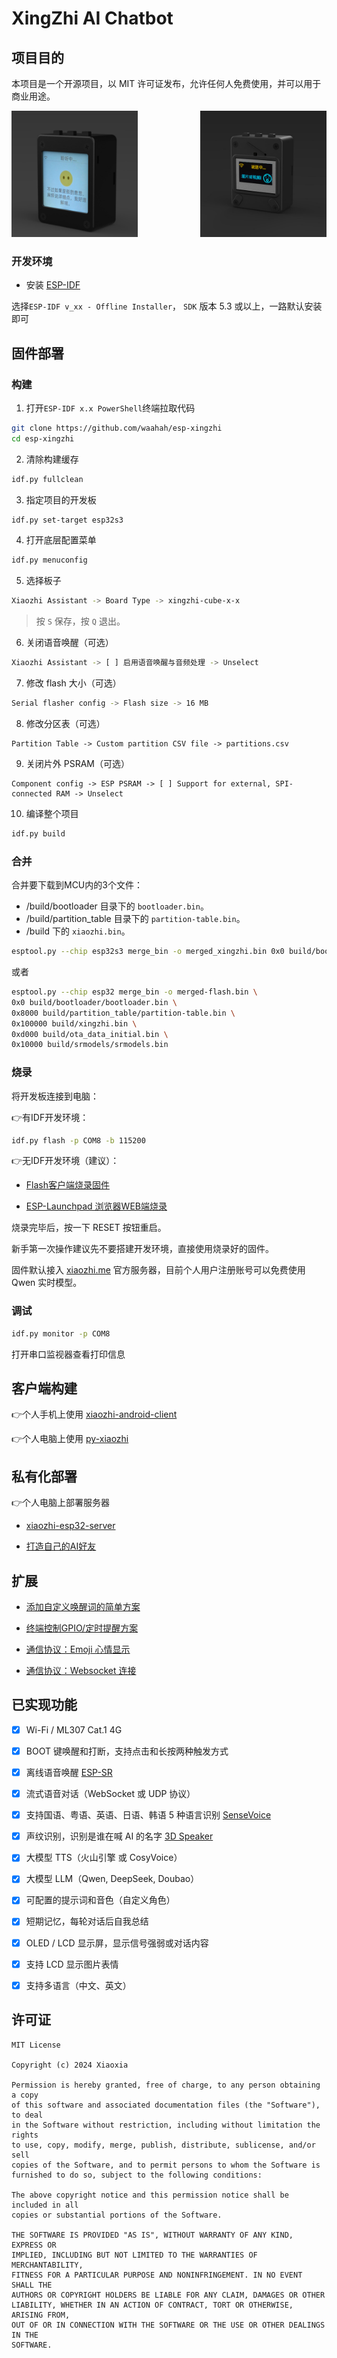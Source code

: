 # XingZhi AI Chatbot


## 项目目的

本项目是一个开源项目，以 MIT 许可证发布，允许任何人免费使用，并可以用于商业用途。

<div style="display: flex; justify-content: center; gap:100px">
  <a href="docs/v1/wmnologo_xingzhi_1.54.jpg" target="_blank" title="无名科技Nologo-星智-1.54">
    <img src="docs/v1/wmnologo_xingzhi_1.54.jpg" width="240" />
  </a>
  <a href="docs/v1/wmnologo_xingzhi_0.96.jpg" target="_blank" title="无名科技Nologo-星智-0.96">
    <img src="docs/v1/wmnologo_xingzhi_0.96.jpg" width="240" />
  </a>
</div>

### 开发环境

- 安装 [ESP-IDF](https://dl.espressif.cn/dl/esp-idf/) 

选择`ESP-IDF v_xx - Offline Installer`， `SDK` 版本 5.3 或以上，一路默认安装即可



## 固件部署

### 构建

1. 打开`ESP-IDF x.x PowerShell`终端拉取代码

```bash
git clone https://github.com/waahah/esp-xingzhi
cd esp-xingzhi
```

2. 清除构建缓存

```bash
idf.py fullclean
```

3. 指定项目的开发板
```bash
idf.py set-target esp32s3
```

4. 打开底层配置菜单
```bash
idf.py menuconfig
```

5. 选择板子
```bash
Xiaozhi Assistant -> Board Type -> xingzhi-cube-x-x
```
> 按 `S` 保存，按 `Q` 退出。
6. 关闭语音唤醒（可选）
```bash
Xiaozhi Assistant -> [ ] 启用语音唤醒与音频处理 -> Unselect
```

7. 修改 flash 大小（可选）
```bash
Serial flasher config -> Flash size -> 16 MB
```

8. 修改分区表（可选）
```
Partition Table -> Custom partition CSV file -> partitions.csv
```
9. 关闭片外 PSRAM（可选）
```
Component config -> ESP PSRAM -> [ ] Support for external, SPI-connected RAM -> Unselect
```

10. 编译整个项目
```bash
idf.py build
```



### 合并

合并要下载到MCU内的3个文件：

- /build/bootloader 目录下的 `bootloader.bin`。
- /build/partition_table 目录下的 `partition-table.bin`。
- /build 下的 `xiaozhi.bin`。

```bash
esptool.py --chip esp32s3 merge_bin -o merged_xingzhi.bin 0x0 build/bootloader/bootloader.bin 0x8000 build/partition_table/partition-table.bin 0xd000 build/ota_data_initial.bin 0x10000 build/srmodels/srmodels.bin 0x100000 build/xingzhi.bin
```
或者
```bash
esptool.py --chip esp32 merge_bin -o merged-flash.bin \
0x0 build/bootloader/bootloader.bin \
0x8000 build/partition_table/partition-table.bin \
0x100000 build/xingzhi.bin \
0xd000 build/ota_data_initial.bin \
0x10000 build/srmodels/srmodels.bin
```



### 烧录

将开发板连接到电脑：

👉有IDF开发环境：
```bash
idf.py flash -p COM8 -b 115200
```

👉无IDF开发环境（建议）：

- [Flash客户端烧录固件](https://ccnphfhqs21z.feishu.cn/wiki/Zpz4wXBtdimBrLk25WdcXzxcnNS) 

- [ESP-Launchpad 浏览器WEB端烧录](https://espressif.github.io/esp-launchpad/) 

烧录完毕后，按一下 RESET 按钮重启。

新手第一次操作建议先不要搭建开发环境，直接使用烧录好的固件。

固件默认接入 [xiaozhi.me](https://xiaozhi.me) 官方服务器，目前个人用户注册账号可以免费使用 Qwen 实时模型。



### 调试

```bash
idf.py monitor -p COM8
```
打开串口监视器查看打印信息



## 客户端构建

👉个人手机上使用 [xiaozhi-android-client](https://github.com/TOM88812/xiaozhi-android-client)

👉个人电脑上使用 [py-xiaozhi](https://github.com/Huang-junsen/py-xiaozhi)



## 私有化部署

👉个人电脑上部署服务器

- [xiaozhi-esp32-server](https://github.com/xinnan-tech/xiaozhi-esp32-server)

- [打造自己的AI好友](https://github.com/78/xiaozhi)



## 扩展

- [添加自定义唤醒词的简单方案](https://kcn80f4hacgs.feishu.cn/wiki/OxsZwab8iiGYjvkH9SBcFK2anmh)

- [终端控制GPIO/定时提醒方案](https://kcn80f4hacgs.feishu.cn/docx/J2MrdqW27oybcCxu7Sfc4gBcn4g)

- [通信协议：Emoji 心情显示](https://ccnphfhqs21z.feishu.cn/wiki/LDN2wbdRyi6evQk6xgXcTe6ened)

- [通信协议：Websocket 连接](https://ccnphfhqs21z.feishu.cn/wiki/M0XiwldO9iJwHikpXD5cEx71nKh)



## 已实现功能

- [x] Wi-Fi / ML307 Cat.1 4G
- [x] BOOT 键唤醒和打断，支持点击和长按两种触发方式
- [x] 离线语音唤醒 [ESP-SR](https://github.com/espressif/esp-sr)
- [x] 流式语音对话（WebSocket 或 UDP 协议）
- [x] 支持国语、粤语、英语、日语、韩语 5 种语言识别 [SenseVoice](https://github.com/FunAudioLLM/SenseVoice)
- [x] 声纹识别，识别是谁在喊 AI 的名字 [3D Speaker](https://github.com/modelscope/3D-Speaker)
- [x] 大模型 TTS（火山引擎 或 CosyVoice）
- [x] 大模型 LLM（Qwen, DeepSeek, Doubao）
- [x] 可配置的提示词和音色（自定义角色）
- [x] 短期记忆，每轮对话后自我总结
- [x] OLED / LCD 显示屏，显示信号强弱或对话内容
- [x] 支持 LCD 显示图片表情
- [x] 支持多语言（中文、英文）



## 许可证

```
MIT License

Copyright (c) 2024 Xiaoxia

Permission is hereby granted, free of charge, to any person obtaining a copy
of this software and associated documentation files (the "Software"), to deal
in the Software without restriction, including without limitation the rights
to use, copy, modify, merge, publish, distribute, sublicense, and/or sell
copies of the Software, and to permit persons to whom the Software is
furnished to do so, subject to the following conditions:

The above copyright notice and this permission notice shall be included in all
copies or substantial portions of the Software.

THE SOFTWARE IS PROVIDED "AS IS", WITHOUT WARRANTY OF ANY KIND, EXPRESS OR
IMPLIED, INCLUDING BUT NOT LIMITED TO THE WARRANTIES OF MERCHANTABILITY,
FITNESS FOR A PARTICULAR PURPOSE AND NONINFRINGEMENT. IN NO EVENT SHALL THE
AUTHORS OR COPYRIGHT HOLDERS BE LIABLE FOR ANY CLAIM, DAMAGES OR OTHER
LIABILITY, WHETHER IN AN ACTION OF CONTRACT, TORT OR OTHERWISE, ARISING FROM,
OUT OF OR IN CONNECTION WITH THE SOFTWARE OR THE USE OR OTHER DEALINGS IN THE
SOFTWARE.
```